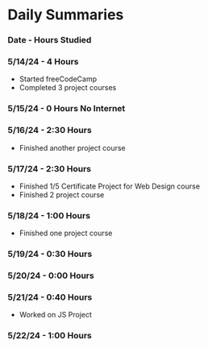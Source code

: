 # Daily Summaries
### Date - Hours Studied
### 5/14/24 - 4 Hours
- Started freeCodeCamp
- Completed 3 project courses
### 5/15/24 - 0 Hours No Internet
### 5/16/24 - 2:30 Hours
- Finished another project course
### 5/17/24 - 2:30 Hours
- Finished 1/5 Certificate Project for Web Design course
- Finished 2 project course
### 5/18/24 - 1:00 Hours
- Finished one project course
### 5/19/24 - 0:30 Hours
### 5/20/24 - 0:00 Hours
### 5/21/24 - 0:40 Hours
- Worked on JS Project
### 5/22/24 - 1:00 Hours